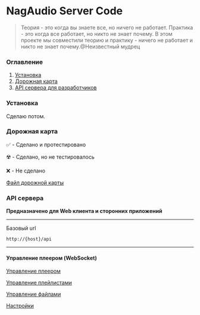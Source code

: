 # NagAudio Server Code
> Теория - это когда вы знаете все, но ничего не работает. Практика - это когда все работает, но никто не знает почему. В этом проекте мы совместили теорию и практику - ничего не работает и никто не знает почему.@Неизвестный мудрец

### Оглавление
1. [Установка](#Установка)
2. [Дорожная карта](#Дорожная-карта)
3. [API сервера для разработчиков](#API-сервера)

### Установка
Сделаю потом.
### Дорожная карта

:white_check_mark: - Сделано и протестировано

:radioactive: - Сделано, но не тестировалось

:x: - Не сделано

[Файл дорожной карты](todo.md)

### API сервера
**Предназначено для Web клиента и сторонних приложений**

------------

Базовый url
```
http://{host}/api
```

------------
#### Управление плеером (WebSocket)

[Управление плеером](/api-help/player.md)

[Управление плейлистами](/api-help/playlists.md)

[Управление файлами](/api-help/files.md)

[Настройки](/api-help/settings.md)
